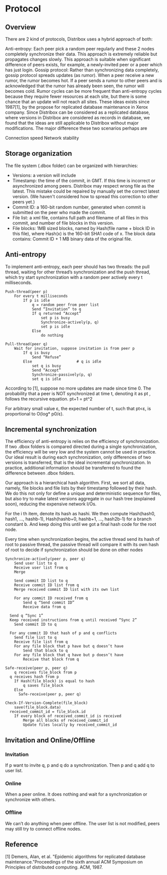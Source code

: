 # Protocol

## Overview
<DEPRECATED>
There are 2 kind of protocols, Distribox uses a hybrid approach of both:

Anti-entropy: Each peer pick a random peer regularly and these 2 nodes completely synchronize their data. This approach is extremely reliable but propagates changes slowly. This approach is suitable when significant difference of peers exists, for example, a newly-invited peer or a peer which has just login.
Gossip protocol: Rather than synchronizing data completely, gossip protocol spreads updates (as rumor). When a peer receive a new rumor, the rumor becomes hot. If a peer sends a rumor to other peers and is acknowledged that the rumor has already been seen, the rumor will becomes cold. Rumor cycles can be more frequent than anti-entropy cycles because they require fewer resources at each site, but there is some chance that an update will not reach all sites.
These ideas exists since 1987[1], by the propose for replicated database maintenance in Xerox company. Since Distribox can be considered as a replicated database, where versions in Distribox are considered as records in database, we found that the ideas are still applicable to Distribox without major modifications. The major difference these two scenarios perhaps are

Connection speed
Network stability
</DEPRECATED>

## Storage organization
The file system (.dbox folder) can be organized with hierarchies:

* Versions: a version will include
 * Timestamp: the time of the commit, in GMT. If this time is incorrect or asynchronized among peers. Distribox may respect wrong file as the latest. This mistake could be repaired by manually set the correct latest version. (We haven't considered how to spread this correction to other peers yet.)
 * Commit ID: a 160-bit random number, generated when commit is submitted on the peer who made the commit.
 * File list: a xml file, contains full path and filename of all files in this commit, and number of file blocks in this version.
 * File blocks: 1MB sized blocks, named by Hash(file name + block ID in this file), where Hash(x) is the 160-bit SHA1 code of x. The block data contains: Commit ID + 1 MB binary data of the original file.

## Anti-entropy
To implement anti-entropy, each peer should has two threads: the pull thread, waiting for other thread’s synchronization and the push thread, which try start synchronization with a random peer actively every t milliseconds.

    Push-thread(peer p)
    	For every t milliseconds
    		If p is idle
    			q = random peer from peer list
    			Send “Invitation” to q
    			If q returned “Accept”
    				set p is busy
    				Synchronize-actively(p, q)
    				set p is idle
    			Else
    				do nothing

    Pull-thread(peer q)
    	Wait for invitation, suppose invitation is from peer p
    		If q is busy
    			Send “Refuse”
    		Else 					# q is idle
    			set q is busy
    			Send “Accept”
    			Synchronize-passively(p, q)
    			set q is idle

According to [1], suppose no more updates are made since time 0. The probability that a peer is NOT synchronized at time t, denoting it as pt , follows the recursive equation.
pt+1 = pt^2

For arbitrary small value ε, the expected number of t, such that pt<ε, is proportional to O(log* p0/ε).

## Incremental synchronization

<DEPRECATED>

The efficiency of anti-entropy is relies on the efficiency of synchronization. If two .dbox folders is compared directed during a single synchronization, the efficiency will be very low and the system cannot be used in practice. Our ideal result is during each synchronization, only differences of two versions is transferred, that is the ideal incremental synchronization. In practice, additional information should be transferred to found the difference between .dbox folders.

Our approach is a hierarchical hash algorithm. First, we sort all data, namely, file blocks and file lists by their timestamp followed by their hash. We do this not only for define a unique and deterministic sequence for files, but also try to make latest versions aggregate in our hash tree (explained soon), reducing the expensive network I/Os.

For the i th item, denote its hash as hashi. We then compute Hash(hash0, hash1, …, hashb-1), Hash(hashb+0, hashb+1, …, hash2b-1) for a branch constant b. And keep doing this until we got a final hash code for the root node.

Every time when synchronization begins, the active thread send its hash of root to passive thread, the passive thread will compare it with its own hash of root to decide if synchronization should be done on other nodes

</DEPRECATED>

    Synchronize-actively(peer p, peer q)
    	Send user list to q
    	Receive user list from q
    	Merge

    	Send commit ID list to q
    	Receive commit ID list from q
    	Merge received commit ID list with its own list

    	For any commit ID received from q
    		Send q “Send commit ID”
    		Receive data from q

      Send q “Sync 1”
      Keep received instructions from q until received “Sync 2”
      	Send commit ID to q

      For any commit ID that hash of p and q conflicts
      	Send file list to q
      	Receive file list from q
      	For any file block that p have but q doesn’t have
      		Send that block to q
      	For any file block that q have but p doesn’t have
      		Receive that block from q

    Safe-receive(peer p, peer q)
    	q receives file_block from p
      q receives hash from p
      	If Hash(file_block) is equal to hash
      		q saves file_block
      	Else
          Safe-receive(peer p, peer q)

    Check-If-Version-Complete(file_block)
    	save(file_block.data)
      received_commit_id = file_block.id
      	If every block of received_commit_id is received
      		Merge all blocks of received_commit_id
      		Update files locally by received_commit_id

## Invitation and Online/Offline
### Invitation
If p want to invite q, p and q do a synchronization. Then p and q add q to user list.

### Online
When a peer online. It does nothing and wait for a synchronization or synchronize with others.

### Offline
We can’t do anything when peer offline. The user list is not modified, peers may still try to connect offline nodes.

## Reference
[1] Demers, Alan, et al. "Epidemic algorithms for replicated database maintenance."Proceedings of the sixth annual ACM Symposium on Principles of distributed computing. ACM, 1987.

